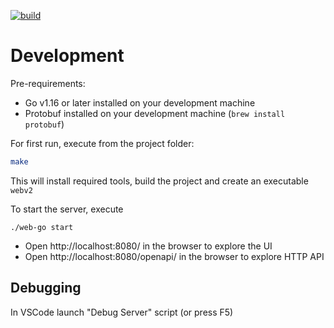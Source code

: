 [![build](https://github.com/temporalio/ui-server/actions/workflows/ci.yml/badge.svg)](https://github.com/temporalio/ui-server/actions/workflows/ci.yml)

# Development
Pre-requirements:
 - Go v1.16 or later installed on your development machine
 - Protobuf installed on your development machine (`brew install protobuf`)

For first run, execute from the project folder:
``` bash
make
```

This will install required tools, build the project and create an executable `webv2`

To start the server, execute
```
./web-go start
```

- Open http://localhost:8080/ in the browser to explore the UI
- Open http://localhost:8080/openapi/ in the browser to explore HTTP API

## Debugging
In VSCode launch "Debug Server" script (or press F5)
